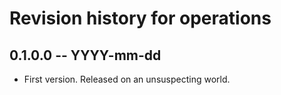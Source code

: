# Revision history for operations

## 0.1.0.0  -- YYYY-mm-dd

* First version. Released on an unsuspecting world.
